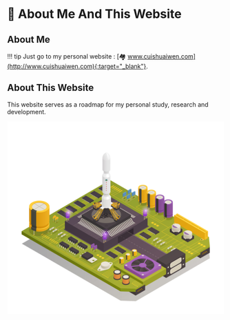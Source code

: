 <!-- ---
comments: true
--- -->

# 🔭 About Me And This Website

## About Me

!!! tip
    Just go to my personal website : [🏘️ www.cuishuaiwen.com](http://www.cuishuaiwen.com){:target="_blank"}.

## About This Website
This website serves as a roadmap for my personal study, research and development. 

![Cover](Cover.jpg)
